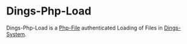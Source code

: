 # Dings-Php-Load

Dings-Php-Load is a [Php-File](404.md) authenticated Loading of Files in [Dings-System](300000007.md).
